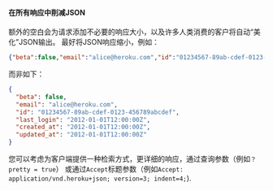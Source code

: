 #### 在所有响应中削减JSON

额外的空白会为请求添加不必要的响应大小，以及许多人类消费的客户将自动“美化”JSON输出。
最好将JSON响应缩小，例如：

```json
{"beta":false,"email":"alice@heroku.com","id":"01234567-89ab-cdef-0123-456789abcdef","last_login":"2012-01-01T12:00:00Z","created_at":"2012-01-01T12:00:00Z","updated_at":"2012-01-01T12:00:00Z"}
```

而非如下：

```json
{
  "beta": false,
  "email": "alice@heroku.com",
  "id": "01234567-89ab-cdef-0123-456789abcdef",
  "last_login": "2012-01-01T12:00:00Z",
  "created_at": "2012-01-01T12:00:00Z",
  "updated_at": "2012-01-01T12:00:00Z"
}
```


您可以考虑为客户端提供一种检索方式，更详细的响应，通过查询参数（例如`？pretty = true`）
或通过`Accept`标题参数（例如`Accept: application/vnd.heroku+json; version=3; indent=4;`).
